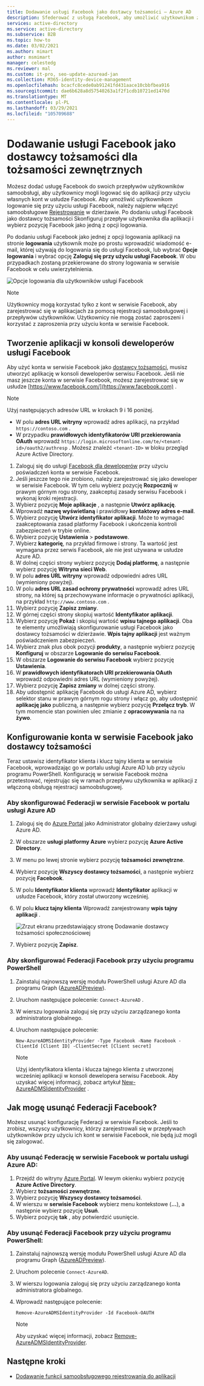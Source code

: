 ```yaml
---
title: Dodawanie usługi Facebook jako dostawcy tożsamości — Azure AD
description: Sfederować z usługą Facebook, aby umożliwić użytkownikom zewnętrznym logowanie się do aplikacji usługi Azure AD przy użyciu własnych kont w serwisie Facebook.
services: active-directory
ms.service: active-directory
ms.subservice: B2B
ms.topic: how-to
ms.date: 03/02/2021
ms.author: mimart
author: msmimart
manager: celestedg
ms.reviewer: mal
ms.custom: it-pro, seo-update-azuread-jan
ms.collection: M365-identity-device-management
ms.openlocfilehash: bcacfc8cede0ab91241fd431aace10cbbfbea916
ms.sourcegitcommit: dae6b628a8d57540263a1f2f1cdb10721ed1470d
ms.translationtype: MT
ms.contentlocale: pl-PL
ms.lasthandoff: 03/29/2021
ms.locfileid: "105709688"
---
```

# <a name="add-facebook-as-an-identity-provider-for-external-identities"></a>Dodawanie usługi Facebook jako dostawcy tożsamości dla tożsamości zewnętrznych

Możesz dodać usługę Facebook do swoich przepływów użytkowników samoobsługi, aby użytkownicy mogli logować się do aplikacji przy użyciu własnych kont w usłudze Facebook. Aby umożliwić użytkownikom logowanie się przy użyciu usługi Facebook, należy najpierw włączyć samoobsługowe [Rejestrowanie](self-service-sign-up-user-flow.md) w dzierżawie. Po dodaniu usługi Facebook jako dostawcy tożsamości Skonfiguruj przepływ użytkownika dla aplikacji i wybierz pozycję Facebook jako jedną z opcji logowania.

Po dodaniu usługi Facebook jako jednej z opcji logowania aplikacji na stronie **logowania** użytkownik może po prostu wprowadzić wiadomość e-mail, której używają do logowania się do usługi Facebook, lub wybrać **Opcje logowania** i wybrać opcję **Zaloguj się przy użyciu usługi Facebook**. W obu przypadkach zostaną przekierowane do strony logowania w serwisie Facebook w celu uwierzytelnienia.

![Opcje logowania dla użytkowników usługi Facebook](media/facebook-federation/sign-in-with-facebook-overview.png)

> [!NOTE]
> Użytkownicy mogą korzystać tylko z kont w serwisie Facebook, aby zarejestrować się w aplikacjach za pomocą rejestracji samoobsługowej i przepływów użytkowników. Użytkownicy nie mogą zostać zaproszeni i korzystać z zaproszenia przy użyciu konta w serwisie Facebook.

## <a name="create-an-app-in-the-facebook-developers-console"></a>Tworzenie aplikacji w konsoli deweloperów usługi Facebook

Aby użyć konta w serwisie Facebook jako [dostawcy tożsamości](identity-providers.md), musisz utworzyć aplikację w konsoli deweloperów serwisu Facebook. Jeśli nie masz jeszcze konta w serwisie Facebook, możesz zarejestrować się w usłudze [https://www.facebook.com/](https://www.facebook.com) .

> [!NOTE]  
> Użyj następujących adresów URL w krokach 9 i 16 poniżej.
> - W polu **adres URL witryny** wprowadź adres aplikacji, na przykład `https://contoso.com` .
> - W przypadku **prawidłowych identyfikatorów URI przekierowania OAuth** wprowadź `https://login.microsoftonline.com/te/<tenant-id>/oauth2/authresp` . Możesz znaleźć `<tenant-ID>` w bloku przegląd Azure Active Directory.


1. Zaloguj się do usługi [Facebook dla deweloperów](https://developers.facebook.com/) przy użyciu poświadczeń konta w serwisie Facebook.
2. Jeśli jeszcze tego nie zrobiono, należy zarejestrować się jako deweloper w serwisie Facebook. W tym celu wybierz pozycję **Rozpocznij** w prawym górnym rogu strony, zaakceptuj zasady serwisu Facebook i wykonaj kroki rejestracji.
3. Wybierz pozycję **Moje aplikacje** , a następnie **Utwórz aplikację**.
4. Wprowadź **nazwę wyświetlaną** i prawidłowy **kontaktowy adres e-mail**.
5. Wybierz pozycję **Utwórz identyfikator aplikacji**. Może to wymagać zaakceptowania zasad platformy Facebook i ukończenia kontroli zabezpieczeń w trybie online.
6. Wybierz pozycję **Ustawienia**  >  **podstawowe**.
7. Wybierz **kategorię**, na przykład firmowe i strony. Ta wartość jest wymagana przez serwis Facebook, ale nie jest używana w usłudze Azure AD.
8. W dolnej części strony wybierz pozycję **Dodaj platformę**, a następnie wybierz pozycję **Witryna sieci Web**.
9. W polu **adres URL witryny** wprowadź odpowiedni adres URL (wymieniony powyżej).
10. W polu **adres URL zasad ochrony prywatności** wprowadź adres URL strony, na której są przechowywane informacje o prywatności aplikacji, na przykład `http://www.contoso.com` .
11. Wybierz pozycję **Zapisz zmiany**.
12. W górnej części strony skopiuj wartość **Identyfikator aplikacji**.
13. Wybierz pozycję **Pokaż** i skopiuj wartość **wpisu tajnego aplikacji**. Oba te elementy umożliwiają skonfigurowanie usługi Facebook jako dostawcy tożsamości w dzierżawie. **Wpis tajny aplikacji** jest ważnym poświadczeniem zabezpieczeń.
14. Wybierz znak plus obok pozycji **produkty**, a następnie wybierz pozycję **Konfiguruj** w obszarze **Logowanie do serwisu Facebook**.
15. W obszarze **Logowanie do serwisu Facebook** wybierz pozycję **Ustawienia**.
16. W **prawidłowych identyfikatorach URI przekierowania OAuth** wprowadź odpowiedni adres URL (wymieniony powyżej).
17. Wybierz pozycję **Zapisz zmiany** w dolnej części strony.
18. Aby udostępnić aplikację Facebook do usługi Azure AD, wybierz selektor stanu w prawym górnym rogu strony i włącz go, aby udostępnić **aplikację jako** publiczną, a następnie wybierz pozycję **Przełącz tryb**. W tym momencie stan powinien ulec zmianie z **opracowywania** na na **żywo**.
    
## <a name="configure-a-facebook-account-as-an-identity-provider"></a>Konfigurowanie konta w serwisie Facebook jako dostawcy tożsamości
Teraz ustawisz identyfikator klienta i klucz tajny klienta w serwisie Facebook, wprowadzając go w portalu usługi Azure AD lub przy użyciu programu PowerShell. Konfigurację w serwisie Facebook można przetestować, rejestrując się w ramach przepływu użytkownika w aplikacji z włączoną obsługą rejestracji samoobsługowej.

### <a name="to-configure-facebook-federation-in-the-azure-ad-portal"></a>Aby skonfigurować Federacji w serwisie Facebook w portalu usługi Azure AD
1. Zaloguj się do [Azure Portal](https://portal.azure.com) jako Administrator globalny dzierżawy usługi Azure AD.
2. W obszarze **usługi platformy Azure** wybierz pozycję **Azure Active Directory**.
3. W menu po lewej stronie wybierz pozycję **tożsamości zewnętrzne**.
4. Wybierz pozycję **Wszyscy dostawcy tożsamości**, a następnie wybierz pozycję **Facebook**.
5. W polu **Identyfikator klienta** wprowadź **Identyfikator** aplikacji w usłudze Facebook, który został utworzony wcześniej.
6. W polu **klucz tajny klienta** Wprowadź zarejestrowany **wpis tajny aplikacji** .

   ![Zrzut ekranu przedstawiający stronę Dodawanie dostawcy tożsamości społecznościowej](media/facebook-federation/add-social-identity-provider-page.png)

7. Wybierz pozycję **Zapisz**.
### <a name="to-configure-facebook-federation-by-using-powershell"></a>Aby skonfigurować Federacji Facebook przy użyciu programu PowerShell
1. Zainstaluj najnowszą wersję modułu PowerShell usługi Azure AD dla programu Graph ([AzureADPreview](https://www.powershellgallery.com/packages/AzureADPreview)).
2. Uruchom następujące polecenie: `Connect-AzureAD` .
3. W wierszu logowania zaloguj się przy użyciu zarządzanego konta administratora globalnego.  
4. Uruchom następujące polecenie: 
   
   `New-AzureADMSIdentityProvider -Type Facebook -Name Facebook -ClientId [Client ID] -ClientSecret [Client secret]`
 
   > [!NOTE]
   > Użyj identyfikatora klienta i klucza tajnego klienta z utworzonej wcześniej aplikacji w konsoli dewelopera serwisu Facebook. Aby uzyskać więcej informacji, zobacz artykuł [New-AzureADMSIdentityProvider](/powershell/module/azuread/new-azureadmsidentityprovider?view=azureadps-2.0-preview&preserve-view=true) . 

## <a name="how-do-i-remove-facebook-federation"></a>Jak mogę usunąć Federacji Facebook?
Możesz usunąć konfigurację Federacji w serwisie Facebook. Jeśli to zrobisz, wszyscy użytkownicy, którzy zarejestrowali się w przepływach użytkowników przy użyciu ich kont w serwisie Facebook, nie będą już mogli się zalogować. 

### <a name="to-delete-facebook-federation-in-the-azure-ad-portal"></a>Aby usunąć Federację w serwisie Facebook w portalu usługi Azure AD: 
1. Przejdź do witryny [Azure Portal](https://portal.azure.com). W lewym okienku wybierz pozycję **Azure Active Directory**. 
2. Wybierz **tożsamości zewnętrzne**.
3. Wybierz pozycję **Wszyscy dostawcy tożsamości**.
4. W wierszu w **serwisie Facebook** wybierz menu kontekstowe (**...**), a następnie wybierz pozycję **Usuń**. 
5. Wybierz pozycję **tak** , aby potwierdzić usunięcie.

### <a name="to-delete-facebook-federation-by-using-powershell"></a>Aby usunąć Federacji Facebook przy użyciu programu PowerShell: 
1. Zainstaluj najnowszą wersję modułu PowerShell usługi Azure AD dla programu Graph ([AzureADPreview](https://www.powershellgallery.com/packages/AzureADPreview)).
2. Uruchom polecenie `Connect-AzureAD`.  
4. W wierszu logowania zaloguj się przy użyciu zarządzanego konta administratora globalnego.  
5. Wprowadź następujące polecenie:

    `Remove-AzureADMSIdentityProvider -Id Facebook-OAUTH`

   > [!NOTE]
   > Aby uzyskać więcej informacji, zobacz [Remove-AzureADMSIdentityProvider](/powershell/module/azuread/Remove-AzureADMSIdentityProvider?view=azureadps-2.0-preview&preserve-view=true). 

## <a name="next-steps"></a>Następne kroki

- [Dodawanie funkcji samoobsługowego rejestrowania do aplikacji](self-service-sign-up-user-flow.md)
